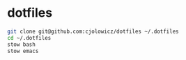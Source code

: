dotfiles
========

```bash
git clone git@github.com:cjolowicz/dotfiles ~/.dotfiles
cd ~/.dotfiles
stow bash
stow emacs
```
